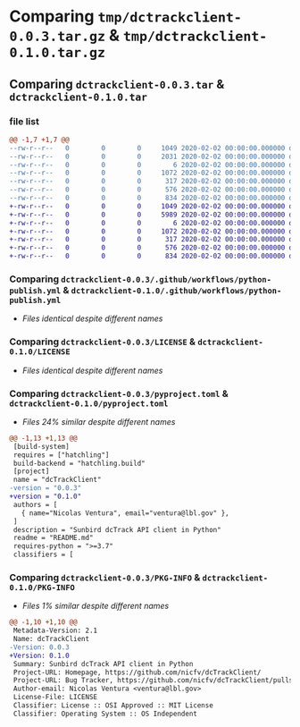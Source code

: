 # Comparing `tmp/dctrackclient-0.0.3.tar.gz` & `tmp/dctrackclient-0.1.0.tar.gz`

## Comparing `dctrackclient-0.0.3.tar` & `dctrackclient-0.1.0.tar`

### file list

```diff
@@ -1,7 +1,7 @@
--rw-r--r--   0        0        0     1049 2020-02-02 00:00:00.000000 dctrackclient-0.0.3/.github/workflows/python-publish.yml
--rw-r--r--   0        0        0     2031 2020-02-02 00:00:00.000000 dctrackclient-0.0.3/src/dcTrackClient/__init__.py
--rw-r--r--   0        0        0        6 2020-02-02 00:00:00.000000 dctrackclient-0.0.3/.gitignore
--rw-r--r--   0        0        0     1072 2020-02-02 00:00:00.000000 dctrackclient-0.0.3/LICENSE
--rw-r--r--   0        0        0      317 2020-02-02 00:00:00.000000 dctrackclient-0.0.3/README.md
--rw-r--r--   0        0        0      576 2020-02-02 00:00:00.000000 dctrackclient-0.0.3/pyproject.toml
--rw-r--r--   0        0        0      834 2020-02-02 00:00:00.000000 dctrackclient-0.0.3/PKG-INFO
+-rw-r--r--   0        0        0     1049 2020-02-02 00:00:00.000000 dctrackclient-0.1.0/.github/workflows/python-publish.yml
+-rw-r--r--   0        0        0     5989 2020-02-02 00:00:00.000000 dctrackclient-0.1.0/src/dcTrackClient/__init__.py
+-rw-r--r--   0        0        0        6 2020-02-02 00:00:00.000000 dctrackclient-0.1.0/.gitignore
+-rw-r--r--   0        0        0     1072 2020-02-02 00:00:00.000000 dctrackclient-0.1.0/LICENSE
+-rw-r--r--   0        0        0      317 2020-02-02 00:00:00.000000 dctrackclient-0.1.0/README.md
+-rw-r--r--   0        0        0      576 2020-02-02 00:00:00.000000 dctrackclient-0.1.0/pyproject.toml
+-rw-r--r--   0        0        0      834 2020-02-02 00:00:00.000000 dctrackclient-0.1.0/PKG-INFO
```

### Comparing `dctrackclient-0.0.3/.github/workflows/python-publish.yml` & `dctrackclient-0.1.0/.github/workflows/python-publish.yml`

 * *Files identical despite different names*

### Comparing `dctrackclient-0.0.3/LICENSE` & `dctrackclient-0.1.0/LICENSE`

 * *Files identical despite different names*

### Comparing `dctrackclient-0.0.3/pyproject.toml` & `dctrackclient-0.1.0/pyproject.toml`

 * *Files 24% similar despite different names*

```diff
@@ -1,13 +1,13 @@
 [build-system]
 requires = ["hatchling"]
 build-backend = "hatchling.build"
 [project]
 name = "dcTrackClient"
-version = "0.0.3"
+version = "0.1.0"
 authors = [
   { name="Nicolas Ventura", email="ventura@lbl.gov" },
 ]
 description = "Sunbird dcTrack API client in Python"
 readme = "README.md"
 requires-python = ">=3.7"
 classifiers = [
```

### Comparing `dctrackclient-0.0.3/PKG-INFO` & `dctrackclient-0.1.0/PKG-INFO`

 * *Files 1% similar despite different names*

```diff
@@ -1,10 +1,10 @@
 Metadata-Version: 2.1
 Name: dcTrackClient
-Version: 0.0.3
+Version: 0.1.0
 Summary: Sunbird dcTrack API client in Python
 Project-URL: Homepage, https://github.com/nicfv/dcTrackClient/
 Project-URL: Bug Tracker, https://github.com/nicfv/dcTrackClient/pulls
 Author-email: Nicolas Ventura <ventura@lbl.gov>
 License-File: LICENSE
 Classifier: License :: OSI Approved :: MIT License
 Classifier: Operating System :: OS Independent
```

